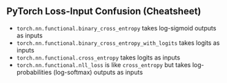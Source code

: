 ## PyTorch Loss-Input Confusion (Cheatsheet)

- `torch.nn.functional.binary_cross_entropy` takes log-sigmoid outputs as inputs
- `torch.nn.functional.binary_cross_entropy_with_logits` takes logits as inputs 
- `torch.nn.functional.cross_entropy` takes logits as inputs
- `torch.nn.functional.nll_loss` is like `cross_entropy` but takes log-probabilities (log-softmax) outputs as inputs
